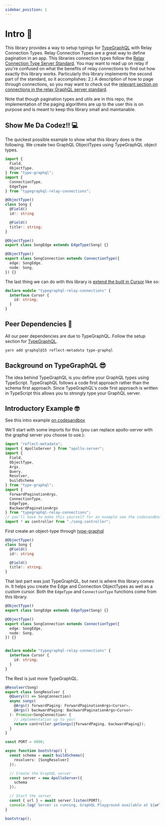 ```yaml
---
sidebar_position: 1
---
```


# Intro 🚀

This library provides a way to setup typings for [TypeGraphQL](https://typegraphql.com/) with Relay Connection Types. Relay Connection Types are a great way to define pagination in an app. This libraries connection types follow the [Relay Connection Type Server Standard](https://relay.dev/docs/guides/graphql-server-specification/). You may want to read up on relay if you're confused on what the benefits of relay connections to find out how exactly this library works. Particularly this library implements the second part of the standard, so it accomplishes: 2.) A description of how to page through connections, so you may want to check out the [relevant section on connections in the relay GraphQL server standard](https://relay.dev/docs/guides/graphql-server-specification/#connections).

Note that though pagination types and utils are in this repo, the implementation of the paging algorithms are up to the user this is on purpose and is meant to keep this library small and maintanable.

## Show Me Da Codez!! 💻

The quickest possible example to show what this library does is the following. We create two GraphQL ObjectTypes using TypeGraphQL object types.

```ts
import {
  Field,
  ObjectType,
} from "type-graphql";
import {
  ConnectionType,
  EdgeType
} from "typegraphql-relay-connections";

@ObjectType()
class Song {
  @Field()
  id!: string

  @Field()
  title!: string;
}

@ObjectType()
export class SongEdge extends EdgeType(Song) {}

@ObjectType()
export class SongConnection extends ConnectionType({
  edge: SongEdge,
  node: Song,
}) {}
```

The last thing we can do with this library is [extend the built in Cursor](./tutorials/custom-cursors) like so:

```ts
declare module "typegraphql-relay-connections" {
  interface Cursor {
    id: string;
  }
}
```


## Peer Dependencies 🔗

All our peer dependencies are due to TypeGraphQL. Follow the setup section for [TypeGraphQL](https://typegraphql.com/).

```bash
yarn add graphql@15 reflect-metadata type-graphql
```

## Background on TypeGraphQL 😎

The idea behind TypeGraphQL is you define your GraphQL types using TypeScript. TypeGraphQL follows a code first approach rather than the schema first approach. Since TypeGraphQL's code first approach is written in TypeScript this allows you to strongly type your GraphQL server.

## Introductory Example 🤓

See this intro example [on codesandbox](https://codesandbox.io/s/typegraphql-relay-connections-intro-example-66ec9o)

We'll start with some imports for this (you can replace apollo-server with the graphql server you choose to use.):

```ts
import "reflect-metadata";
import { ApolloServer } from "apollo-server";
import {
  Field,
  ObjectType,
  Args,
  Query,
  Resolver,
  buildSchema
} from "type-graphql";
import {
  ForwardPaginationArgs,
  ConnectionType,
  EdgeType,
  BackwardPaginationArgs
} from "typegraphql-relay-connections";
// you'll have to make this yourself for an example see the codesandbox
import * as controller from "./song.controller";
```

First create an object-type through [type-graphql](https://typegraphql.com/)

```ts
@ObjectType()
class Song {
  @Field()
  id!: string

  @Field()
  title!: string;
}
```

That last part was just TypeGraphQL, but next is where this library comes in. It helps you create the Edge and Connection ObjectTypes as well as a custom cursor. Both the `EdgeType` and `ConnectionType` functions come from this library.

```ts
@ObjectType()
export class SongEdge extends EdgeType(Song) {}

@ObjectType()
export class SongConnection extends ConnectionType({
  edge: SongEdge,
  node: Song,
}) {}


declare module "typegraphql-relay-connections" {
  interface Cursor {
    id: string;
  }
}
```

The Rest is just more TypeGraphQL.

```ts
@Resolver(Song)
export class SongResolver {
  @Query(() => SongConnection)
  async songs(
    @Args() forwardPaging: ForwardPaginationArgs<Cursor>,
    @Args() backwardPaging: BackwardPaginationArgs<Cursor>
  ): Promise<SongConnection> {
    // implementation up to you!
    return controller.getSongs({forwardPaging, backwardPaging});
  }
}

const PORT = 4000;

async function bootstrap() {
  const schema = await buildSchema({
    resolvers: [SongResolver]
  });

  // Create the GraphQL server
  const server = new ApolloServer({
    schema
  });

  // Start the server
  const { url } = await server.listen(PORT);
  console.log(`Server is running, GraphQL Playground available at ${url}`);
}

bootstrap();
```


